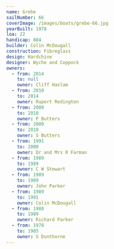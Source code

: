 ```yaml
---
name: Grebe
sailNumber: 66
coverImage: /images/boats/grebe-66.jpg
yearBuilt: 1978
loa: 22
handicap: 884
builder: Colin McDougall
construction: Fibreglass
design: Hardchine
designer: Wyche and Coppock
owners:
  - from: 2014
    to: null
    owner: Cliff Haslam
  - from: 2010
    to: 2014
    owner: Rupert Redington
  - from: 2000
    to: 2010
    owner: P Butters
  - from: 2000
    to: 2010
    owner: S Butters
  - from: 1991
    to: 2000
    owner: Dr and Mrs R Farman
  - from: 1989
    to: 1989
    owner: C W Stewart
  - from: 1989
    to: 1989
    owner: John Parker
  - from: 1989
    to: 1991
    owner: Colin McDougall
  - from: 1988
    to: 1989
    owner: Richard Parker
  - from: 1978
    to: 1985
    owner: G Dunthorne
---
```

